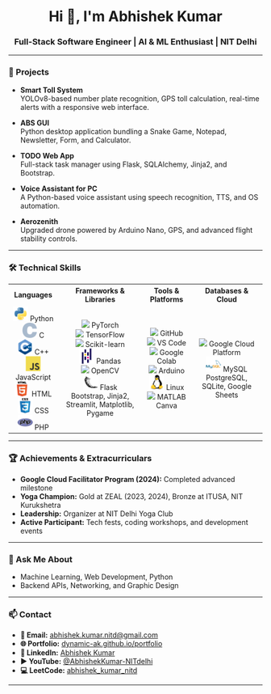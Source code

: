 <h1 align="center">Hi 👋, I'm Abhishek Kumar</h1>
<h3 align="center">Full-Stack Software Engineer | AI & ML Enthusiast | NIT Delhi</h3>

---

### 🚀 Projects

- **Smart Toll System**  
  YOLOv8-based number plate recognition, GPS toll calculation, real-time alerts with a responsive web interface.

- **ABS GUI**  
  Python desktop application bundling a Snake Game, Notepad, Newsletter, Form, and Calculator.

- **TODO Web App**  
  Full-stack task manager using Flask, SQLAlchemy, Jinja2, and Bootstrap.

- **Voice Assistant for PC**  
  A Python-based voice assistant using speech recognition, TTS, and OS automation.

- **Aerozenith**  
  Upgraded drone powered by Arduino Nano, GPS, and advanced flight stability controls.

---

### 🛠️ Technical Skills

<table align="center">
  <tr>
    <th>Languages</th>
    <th>Frameworks & Libraries</th>
    <th>Tools & Platforms</th>
    <th>Databases & Cloud</th>
  </tr>
  <tr>
    <td align="center">
      <img src="https://raw.githubusercontent.com/devicons/devicon/master/icons/python/python-original.svg" width="30"/> Python<br>
      <img src="https://raw.githubusercontent.com/devicons/devicon/master/icons/c/c-original.svg" width="30"/> C<br>
      <img src="https://raw.githubusercontent.com/devicons/devicon/master/icons/cplusplus/cplusplus-original.svg" width="30"/> C++<br>
      <img src="https://raw.githubusercontent.com/devicons/devicon/master/icons/javascript/javascript-original.svg" width="30"/> JavaScript<br>
      <img src="https://raw.githubusercontent.com/devicons/devicon/master/icons/html5/html5-original-wordmark.svg" width="30"/> HTML<br>
      <img src="https://raw.githubusercontent.com/devicons/devicon/master/icons/css3/css3-original-wordmark.svg" width="30"/> CSS<br>
      <img src="https://raw.githubusercontent.com/devicons/devicon/master/icons/php/php-original.svg" width="30"/> PHP
    </td>
    <td align="center">
      <img src="https://www.vectorlogo.zone/logos/pytorch/pytorch-icon.svg" width="30"/> PyTorch<br>
      <img src="https://www.vectorlogo.zone/logos/tensorflow/tensorflow-icon.svg" width="30"/> TensorFlow<br>
      <img src="https://upload.wikimedia.org/wikipedia/commons/0/05/Scikit_learn_logo_small.svg" width="30"/> Scikit-learn<br>
      <img src="https://raw.githubusercontent.com/devicons/devicon/master/icons/pandas/pandas-original.svg" width="30"/> Pandas<br>
      <img src="https://www.vectorlogo.zone/logos/opencv/opencv-icon.svg" width="30"/> OpenCV<br>
      <img src="https://raw.githubusercontent.com/devicons/devicon/master/icons/flask/flask-original.svg" width="30"/> Flask<br>
      Bootstrap, Jinja2, Streamlit, Matplotlib, Pygame
    </td>
    <td align="center">
      <img src="https://github.githubassets.com/images/modules/logos_page/GitHub-Mark.png" width="30"/> GitHub<br>
      <img src="https://code.visualstudio.com/assets/images/code-stable.png" width="30"/> VS Code<br>
      <img src="https://www.vectorlogo.zone/logos/google_colab/google_colab-icon.svg" width="30"/> Google Colab<br>
      <img src="https://cdn.worldvectorlogo.com/logos/arduino-1.svg" width="30"/> Arduino<br>
      <img src="https://raw.githubusercontent.com/devicons/devicon/master/icons/linux/linux-original.svg" width="30"/> Linux<br>
      <img src="https://upload.wikimedia.org/wikipedia/commons/2/21/Matlab_Logo.png" width="30"/> MATLAB<br>
       Canva
    </td>
    <td align="center">
      <img src="https://www.vectorlogo.zone/logos/google_cloud/google_cloud-icon.svg" width="30"/> Google Cloud Platform<br>
      <img src="https://raw.githubusercontent.com/devicons/devicon/master/icons/mysql/mysql-original-wordmark.svg" width="30"/> MySQL<br>
      PostgreSQL, SQLite, Google Sheets
    </td>
  </tr>
</table>

---

### 🏆 Achievements & Extracurriculars

- **Google Cloud Facilitator Program (2024):** Completed advanced milestone  
- **Yoga Champion:** Gold at ZEAL (2023, 2024), Bronze at ITUSA, NIT Kurukshetra  
- **Leadership:** Organizer at NIT Delhi Yoga Club  
- **Active Participant:** Tech fests, coding workshops, and development events

---

### 💬 Ask Me About

- Machine Learning, Web Development, Python  
- Backend APIs, Networking, and Graphic Design  

---

### 📫 Contact

- **📧 Email:** [abhishek.kumar.nitd@gmail.com](mailto:abhishek.kumar.nitd@gmail.com)  
- **🌐 Portfolio:** [dynamic-ak.github.io/portfolio](https://dynamic-ak.github.io/portfolio)  
- **🔗 LinkedIn:** [Abhishek Kumar](https://www.linkedin.com/in/abhishek-kumar-nit-d)  
- **▶️ YouTube:** [@AbhishekKumar-NITdelhi](https://www.youtube.com/@AbhishekKumar-NITdelhi)  
- **💻 LeetCode:** [abhishek_kumar_nitd](https://leetcode.com/abhishek_kumar_nitd)

---

